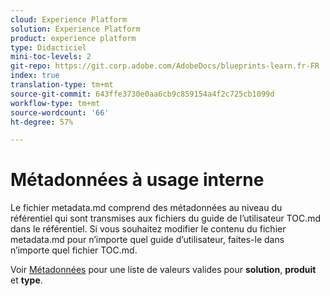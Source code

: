 ```yaml
---
cloud: Experience Platform
solution: Experience Platform
product: experience platform
type: Didacticiel
mini-toc-levels: 2
git-repo: https://git.corp.adobe.com/AdobeDocs/blueprints-learn.fr-FR
index: true
translation-type: tm+mt
source-git-commit: 643ffe3730e0aa6cb9c859154a4f2c725cb1099d
workflow-type: tm+mt
source-wordcount: '66'
ht-degree: 57%

---
```



# Métadonnées à usage interne

Le fichier metadata.md comprend des métadonnées au niveau du référentiel qui sont transmises aux fichiers du guide de l’utilisateur TOC.md dans le référentiel. Si vous souhaitez modifier le contenu du fichier metadata.md pour n’importe quel guide d’utilisateur, faites-le dans n’importe quel fichier TOC.md.

Voir [Métadonnées](https://experienceleague.adobe.com/docs/authoring-guide-exl/using/editing/user-guide-setup/metadata.html?lang=en) pour une liste de valeurs valides pour **solution**, **produit** et **type**.
